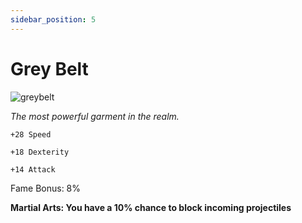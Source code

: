 ```yaml
---
sidebar_position: 5
---
```


# Grey Belt

![greybelt](https://vwiki.valorserver.com/api/item/picture/grey%20belt)

<i>The most powerful garment in the realm.</i>

    +28 Speed 
   
    +18 Dexterity
    
    +14 Attack
    
Fame Bonus: 8%

**Martial Arts: You have a 10% chance to block incoming projectiles**
